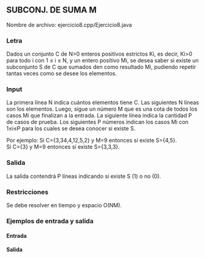 ## SUBCONJ. DE SUMA M	

Nombre de archivo: ejercicio8.cpp/Ejercicio8.java

### Letra

Dados un conjunto C de N>0 enteros positivos estrictos Ki, es decir, Ki>0 para todo i con 1 ≤ i ≤ N, y un entero positivo Mi, se desea saber si existe un subconjunto S de C que sumados den como resultado Mi, pudiendo repetir tantas veces como se desee los elementos. 

### Input

La primera línea N indica cuántos elementos tiene C. Las siguientes N líneas son los elementos. Luego, sigue un número M que es una cota de todos los casos Mi que finalizan a la entrada. La siguiente línea indica la cantidad P de casos de prueba. Los siguientes P números indican los casos Mi con 1≤i≤P para los cuales se desea conocer si existe S.

Por ejemplo: 
Si C={3,34,4,12,5,2} y M=9 entonces sí existe S={4,5}.  
Si C={3} y M=9 entonces sí existe S={3,3,3}.

### Salida

La salida contendrá P líneas indicando si existe S (1) o no (0).

### Restricciones

Se debe resolver en tiempo y espacio O(NM).

### Ejemplos de entrada y salida

#### Entrada

#### Salida

